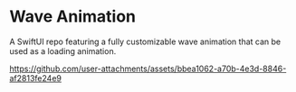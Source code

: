 # Wave Animation

A SwiftUI repo featuring a fully customizable wave animation that can be used as a loading animation.

https://github.com/user-attachments/assets/bbea1062-a70b-4e3d-8846-af2813fe24e9

